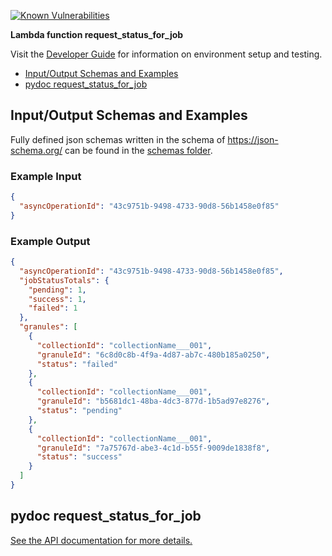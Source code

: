 [![Known Vulnerabilities](https://snyk.io/test/github/nasa/cumulus-orca/badge.svg?targetFile=tasks/request_status_for_job/requirements.txt)](https://snyk.io/test/github/nasa/cumulus-orca?targetFile=tasks/request_status_for_job/requirements.txt)

**Lambda function request_status_for_job**

Visit the [Developer Guide](https://nasa.github.io/cumulus-orca/docs/developer/development-guide/code/contrib-code-intro) for information on environment setup and testing.

- [Input/Output Schemas and Examples](#input-output-schemas)
- [pydoc request_status_for_job](#pydoc)

<a name="input-output-schemas"></a>
## Input/Output Schemas and Examples
Fully defined json schemas written in the schema of https://json-schema.org/ can be found in the [schemas folder](schemas).

### Example Input
```json
{
  "asyncOperationId": "43c9751b-9498-4733-90d8-56b1458e0f85"
}
```

### Example Output
```json
{
  "asyncOperationId": "43c9751b-9498-4733-90d8-56b1458e0f85",
  "jobStatusTotals": {
    "pending": 1,
    "success": 1,
    "failed": 1
  },
  "granules": [
    {
      "collectionId": "collectionName___001",
      "granuleId": "6c8d0c8b-4f9a-4d87-ab7c-480b185a0250",
      "status": "failed"
    },
    {
      "collectionId": "collectionName___001",
      "granuleId": "b5681dc1-48ba-4dc3-877d-1b5ad97e8276",
      "status": "pending"
    },
    {
      "collectionId": "collectionName___001",
      "granuleId": "7a75767d-abe3-4c1d-b55f-9009de1838f8",
      "status": "success"
    }
  ]
}
```
<a name="pydoc"></a>
## pydoc request_status_for_job
[See the API documentation for more details.](API.md)